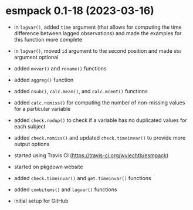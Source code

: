 # esmpack 0.1-18 (2023-03-16)

- in `lagvar()`, added `time` argument (that allows for computing the time difference between lagged observations) and made the examples for this function more complete

- in `lagvar()`, moved `id` argument to the second position and made `obs` argument optional

- added `mvvar()` and `rename()` functions

- added `aggreg()` function

- added `nsub()`, `calc.mean()`, and `calc.mcent()` functions

- added `calc.nomiss()` for computing the number of non-missing values for a particular variable

- added `check.nodup()` to check if a variable has no duplicated values for each subject

- added `check.nomiss()` and updated `check.timeinvar()` to provide more output options

- started using Travis CI (https://travis-ci.org/wviechtb/esmpack)

- started on pkgdown website

- added `check.timeinvar()` and `get.timeinvar()` functions

- added `combitems()` and `lagvar()` functions

- initial setup for GitHub
